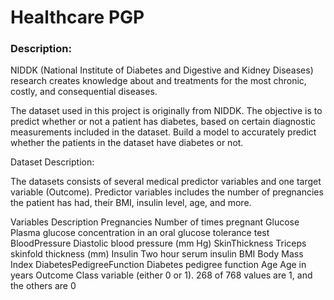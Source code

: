 
# Healthcare PGP

### Description:

NIDDK (National Institute of Diabetes and Digestive and Kidney Diseases) research creates knowledge about and treatments for the most chronic, costly, and consequential diseases.

The dataset used in this project is originally from NIDDK. The objective is to predict whether or not a patient has diabetes, based on certain diagnostic measurements included in the dataset.
Build a model to accurately predict whether the patients in the dataset have diabetes or not.
 

Dataset Description:

The datasets consists of several medical predictor variables and one target variable (Outcome). Predictor variables includes the number of pregnancies the patient has had, their BMI, insulin level, age, and more.

Variables				Description
Pregnancies				Number of times pregnant
Glucose				Plasma glucose concentration in an oral glucose tolerance test
BloodPressure			Diastolic blood pressure (mm Hg)
SkinThickness			Triceps skinfold thickness (mm)
Insulin				Two hour serum insulin
BMI					Body Mass Index
DiabetesPedigreeFunction	Diabetes pedigree function
Age					Age in years
Outcome				Class variable (either 0 or 1). 268 of 768 values are 1, and the others are 0

